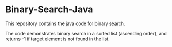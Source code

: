 # Binary-Search-Java

This repository contains the java code for binary search. 

The code demonstrates binary search in a sorted list (ascending order), and returns -1 if target element is not found in the list. 
